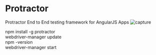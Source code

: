 # Protractor
Protractor End to End testing framework for AngularJS Apps
![capture](https://user-images.githubusercontent.com/24494133/42014358-8fe1d846-7abf-11e8-9dab-b225666e26d7.PNG)


npm install -g protractor <br>
webdriver-manager update <br>
npm -version <br>
webdriver-manager start
